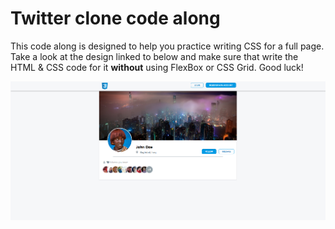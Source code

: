 # Twitter clone code along

This code along is designed to help you practice writing CSS for a full page. Take a look at the design linked to below and make sure that write the HTML & CSS code for it **without** using FlexBox or CSS Grid. Good luck!

![design](./design.png)